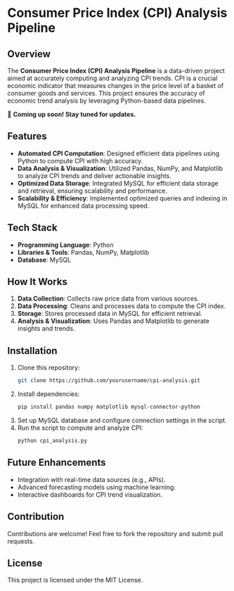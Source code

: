 # Consumer Price Index (CPI) Analysis Pipeline

## Overview
The **Consumer Price Index (CPI) Analysis Pipeline** is a data-driven project aimed at accurately computing and analyzing CPI trends. CPI is a crucial economic indicator that measures changes in the price level of a basket of consumer goods and services. This project ensures the accuracy of economic trend analysis by leveraging Python-based data pipelines.

🚀 **Coming up soon! Stay tuned for updates.**

## Features
- **Automated CPI Computation**: Designed efficient data pipelines using Python to compute CPI with high accuracy.
- **Data Analysis & Visualization**: Utilized Pandas, NumPy, and Matplotlib to analyze CPI trends and deliver actionable insights.
- **Optimized Data Storage**: Integrated MySQL for efficient data storage and retrieval, ensuring scalability and performance.
- **Scalability & Efficiency**: Implemented optimized queries and indexing in MySQL for enhanced data processing speed.

## Tech Stack
- **Programming Language**: Python
- **Libraries & Tools**: Pandas, NumPy, Matplotlib
- **Database**: MySQL

## How It Works
1. **Data Collection**: Collects raw price data from various sources.
2. **Data Processing**: Cleans and processes data to compute the CPI index.
3. **Storage**: Stores processed data in MySQL for efficient retrieval.
4. **Analysis & Visualization**: Uses Pandas and Matplotlib to generate insights and trends.

## Installation
1. Clone this repository:
   ```bash
   git clone https://github.com/yourusername/cpi-analysis.git
   ```
2. Install dependencies:
   ```bash
   pip install pandas numpy matplotlib mysql-connector-python
   ```
3. Set up MySQL database and configure connection settings in the script.
4. Run the script to compute and analyze CPI:
   ```bash
   python cpi_analysis.py
   ```

## Future Enhancements
- Integration with real-time data sources (e.g., APIs).
- Advanced forecasting models using machine learning.
- Interactive dashboards for CPI trend visualization.

## Contribution
Contributions are welcome! Feel free to fork the repository and submit pull requests.

## License
This project is licensed under the MIT License.
